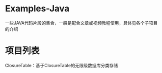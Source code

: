 # Examples-Java

一些JAVA代码片段的集合，一般是配合文章或视频教程使用，具体见各个子项目的介绍

# 项目列表

ClosureTable：基于ClosureTable的无限级数据库分类存储